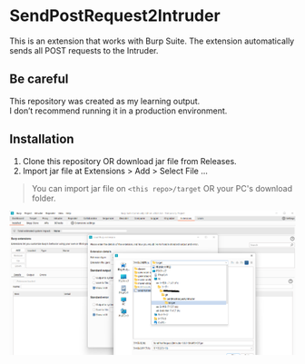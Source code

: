 # SendPostRequest2Intruder
This is an extension that works with Burp Suite. The extension automatically sends all POST requests to the Intruder.
## Be careful
This repository was created as my learning output.  
I don’t recommend running it in a production environment.

## Installation
1. Clone this repository OR download jar file from Releases.
1. Import jar file at Extensions > Add > Select File ...  
> You can import jar file on `<this repo>/target` OR your PC's download folder.  

![Installation](resources/Installation.png)